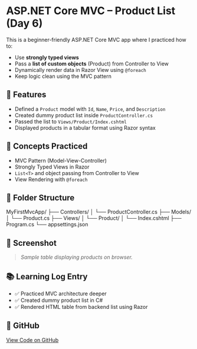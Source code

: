 # ASP.NET Core MVC – Product List (Day 6)

This is a beginner-friendly ASP.NET Core MVC app where I practiced how to:
- Use **strongly typed views**
- Pass a **list of custom objects** (Product) from Controller to View
- Dynamically render data in Razor View using `@foreach`
- Keep logic clean using the MVC pattern

## 🔧 Features
- Defined a `Product` model with `Id`, `Name`, `Price`, and `Description`
- Created dummy product list inside `ProductController.cs`
- Passed the list to `Views/Product/Index.cshtml`
- Displayed products in a tabular format using Razor syntax

## 🧠 Concepts Practiced
- MVC Pattern (Model-View-Controller)
- Strongly Typed Views in Razor
- `List<T>` and object passing from Controller to View
- View Rendering with `@foreach`

## 📁 Folder Structure
MyFirstMvcApp/
├── Controllers/
│ └── ProductController.cs
├── Models/
│ └── Product.cs
├── Views/
│ └── Product/
│ └── Index.cshtml
├── Program.cs
└── appsettings.json

## 📸 Screenshot
> *Sample table displaying products on browser.*

## 📚 Learning Log Entry
- ✅ Practiced MVC architecture deeper
- ✅ Created dummy product list in C#
- ✅ Rendered HTML table from backend list using Razor

## 🔗 GitHub
[View Code on GitHub](https://github.com/amirzargar/dotnet-learning-log-2025/tree/master/Day%206%20ASP.NET%20Product%20List)

